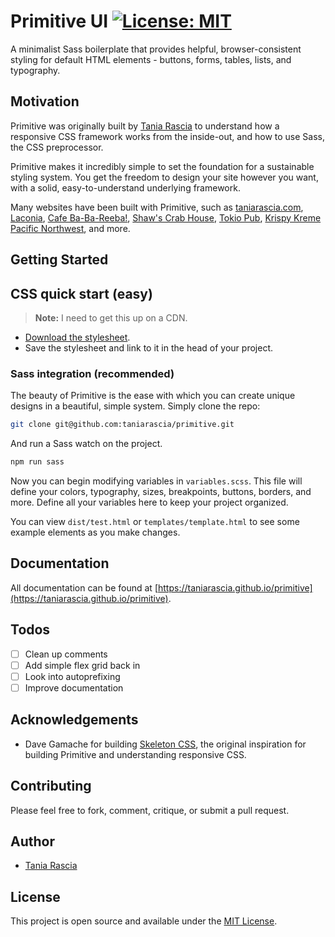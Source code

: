 # Primitive UI [![License: MIT](https://img.shields.io/badge/License-MIT-blue.svg)](https://opensource.org/licenses/MIT)

A minimalist Sass boilerplate that provides helpful, browser-consistent styling for default HTML elements - buttons, forms, tables, lists, and typography.

## Motivation

Primitive was originally built by [Tania Rascia](https://www.taniarascia.com) to understand how a responsive CSS framework works from the inside-out, and how to use Sass, the CSS preprocessor. 

Primitive makes it incredibly simple to set the foundation for a sustainable styling system. You get the freedom to design your site however you want, with a solid, easy-to-understand underlying framework.

Many websites have been built with Primitive, such as [taniarascia.com](https://www.taniarascia.com), [Laconia](https://laconia.site), [Cafe Ba-Ba-Reeba!](http://cafebabareeba.com/), [Shaw's Crab House](http://shawscrabhouse.com), [Tokio Pub](http://tokiopub.com/), [Krispy Kreme Pacific Northwest](http://krispykremepacificnw.com/), and more.

## Getting Started

## CSS quick start (easy)

> **Note:** I need to get this up on a CDN.

- [Download the stylesheet](https://taniarascia.github.io/primitive/css/main.css).
- Save the stylesheet and link to it in the head of your project.

### Sass integration (recommended)

The beauty of Primitive is the ease with which you can create unique designs in a beautiful, simple system. Simply clone the repo:

```bash
git clone git@github.com:taniarascia/primitive.git
```

And run a Sass watch on the project.

```bash
npm run sass
```

Now you can begin modifying variables in `variables.scss`. This file will define your colors, typography, sizes, breakpoints, buttons, borders, and more. Define all your variables here to keep your project organized. 

You can view `dist/test.html` or `templates/template.html` to see some example elements as you make changes.

## Documentation

All documentation can be found at [https://taniarascia.github.io/primitive](https://taniarascia.github.io/primitive).

## Todos

- [ ] Clean up comments
- [ ] Add simple flex grid back in
- [ ] Look into autoprefixing
- [ ] Improve documentation

## Acknowledgements

- Dave Gamache for building [Skeleton CSS](http://getskeleton.com/), the original inspiration for building Primitive and understanding responsive CSS.

## Contributing

Please feel free to fork, comment, critique, or submit a pull request.

## Author

- [Tania Rascia](https://www.taniarascia.com)

## License

This project is open source and available under the [MIT License](LICENSE.md).
